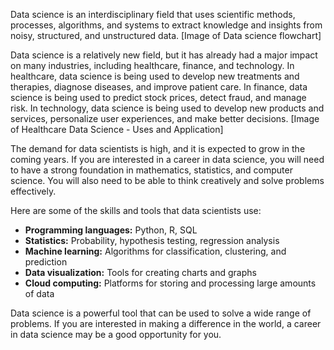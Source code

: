 Data science is an interdisciplinary field that uses scientific methods, processes, algorithms, and systems to extract knowledge and insights from noisy, structured, and unstructured data.
[Image of Data science flowchart]

Data science is a relatively new field, but it has already had a major impact on many industries, including healthcare, finance, and technology. In healthcare, data science is being used to develop new treatments and therapies, diagnose diseases, and improve patient care. In finance, data science is being used to predict stock prices, detect fraud, and manage risk. In technology, data science is being used to develop new products and services, personalize user experiences, and make better decisions.
[Image of Healthcare Data Science - Uses and Application]

The demand for data scientists is high, and it is expected to grow in the coming years. If you are interested in a career in data science, you will need to have a strong foundation in mathematics, statistics, and computer science. You will also need to be able to think creatively and solve problems effectively.

Here are some of the skills and tools that data scientists use:

* **Programming languages:** Python, R, SQL
* **Statistics:** Probability, hypothesis testing, regression analysis
* **Machine learning:** Algorithms for classification, clustering, and prediction
* **Data visualization:** Tools for creating charts and graphs
* **Cloud computing:** Platforms for storing and processing large amounts of data

Data science is a powerful tool that can be used to solve a wide range of problems. If you are interested in making a difference in the world, a career in data science may be a good opportunity for you.
